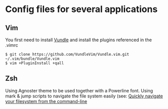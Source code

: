 # Config files for several applications

## Vim
You first need to install [Vundle](https://github.com/VundleVim/Vundle.Vim) and install the plugins referenced in the .vimrc

```
$ git clone https://github.com/VundleVim/Vundle.vim.git ~/.vim/bundle/Vundle.vim
$ vim +PluginInstall +qall
```

## Zsh
Using Agnoster theme to be used together with a Powerline font.
Using mark & jump scripts to navigate the file system easily (see: [Quickly navigate your filesystem from the command-line](http://jeroenjanssens.com/2013/08/16/quickly-navigate-your-filesystem-from-the-command-line.html)
